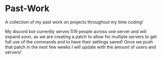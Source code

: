 # Past-Work
A collection of my past work on projects throughout my time coding!


My discord bot currently serves 519 people across one server and will expand soon, as we are creating a patch to allow for multiple servers to get full use of the commands and to have their settings saved! Once we push that patch in the next few weeks I will update with the amount of users and servers!
